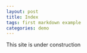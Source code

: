 ```yaml
---
layout: post
title: Index
tags: first markdown example
categories: demo
---
```



This site is under construction
